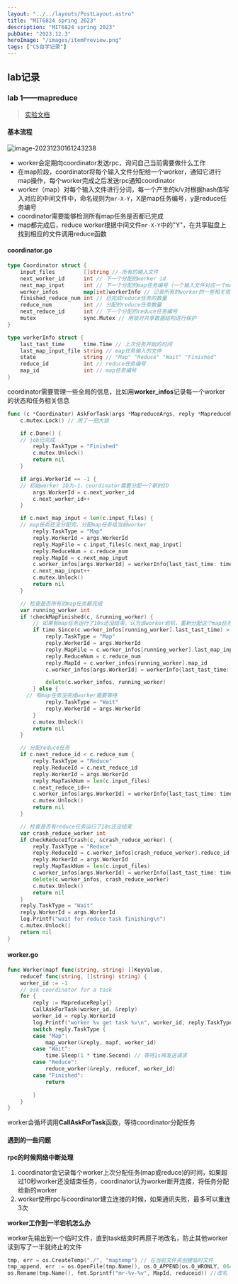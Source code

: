 ```yaml
---
layout: "../../layouts/PostLayout.astro"
title: "MIT6824 spring 2023"
description: "MIT6824 spring 2023"
pubDate: "2023.12.3"
heroImage: "/images/itemPreview.png"
tags: ["CS自学记录"]
---
```


## lab记录

### lab 1——mapreduce

> [实验文档](https://pdos.csail.mit.edu/6.824/labs/lab-mr.html)

#### **基本流程**

![image-20231230161243238](https://cdn.jsdelivr.net/gh/Real-Rio/pictures/img/image-20231230161243238.png)

- worker会定期向coordinator发送rpc，询问自己当前需要做什么工作
- 在map阶段，coordinator将每个输入文件分配给一个worker，通知它进行map操作，每个worker完成之后发送rpc通知coordinator
- worker（map）对每个输入文件进行分词，每一个产生的k/v对根据hash值写入对应的中间文件中，命名规则为`mr-X-Y`，X是map任务编号，y是reduce任务编号
- coordinator需要能够检测所有map任务是否都已完成
- map都完成后，reduce worker根据中间文件`mr-X-Y`中的"Y"，在共享磁盘上找到相应的文件调用reduce函数



#### coordinator.go

```go
type Coordinator struct {
	input_files         []string // 所有的输入文件
	next_worker_id      int // 下一个分配的worker id
	next_map_input      int // 下一个分配的map任务编号（一个输入文件对应一个map任务）
	worker_infos        map[int]workerInfo // 记录所有的worker的一些相关信息
	finished_reduce_num int // 已完成reduce任务的数量
	reduce_num          int // 分配的reduce任务数量
	next_reduce_id      int // 下一个分配的reduce任务编号
	mutex               sync.Mutex // 用锁对共享数据结构进行保护
}
```

```go
type workerInfo struct {
	last_tast_time      time.Time // 上次任务开始的时间
	last_map_input_file string // map任务输入的文件
	state               string // "Map" "Reduce" "Wait" "Finished"
	reduce_id           int // reduce任务编号
	map_id              int // map任务编号
}
```

coordinator需要管理一些全局的信息，比如用**worker_infos**记录每一个worker的状态和任务相关信息

```go
func (c *Coordinator) AskForTask(args *MapreduceArgs, reply *MapreduceReply) error {
	c.mutex.Lock() // 用了一把大锁

	if c.Done() {
    // job已完成
		reply.TaskType = "Finished"
		c.mutex.Unlock()
		return nil
	}

	if args.WorkerId == -1 {
    // 初始worker ID为-1，coordinator需要分配一个新的ID
		args.WorkerId = c.next_worker_id
		c.next_worker_id++
	}

	if c.next_map_input < len(c.input_files) {
    // map任务还没分配完，分配map任务给当前worker
		reply.TaskType = "Map"
		reply.WorkerId = args.WorkerId
		reply.MapFile = c.input_files[c.next_map_input]
		reply.ReduceNum = c.reduce_num
		reply.MapId = c.next_map_input
		c.worker_infos[args.WorkerId] = workerInfo{last_tast_time: time.Now(), last_map_input_file: reply.MapFile, state: "Map", map_id: c.next_map_input}
		c.next_map_input++
		c.mutex.Unlock()
		return nil
	}

	// 检查是否所有的map任务都完成
	var running_worker int
	if !checkMapFinished(c, &running_worker) {
		// 如果有map任务运行了10s还没结束，认为该worker宕机，重新分配这个map任务
		if time.Since(c.worker_infos[running_worker].last_tast_time) > 10*time.Second {
			reply.TaskType = "Map"
			reply.WorkerId = args.WorkerId
			reply.MapFile = c.worker_infos[running_worker].last_map_input_file
			reply.ReduceNum = c.reduce_num
			reply.MapId = c.worker_infos[running_worker].map_id
			c.worker_infos[args.WorkerId] = workerInfo{last_tast_time: time.Now(), last_map_input_file: reply.MapFile, state: "Map", map_id: reply.MapId}

			delete(c.worker_infos, running_worker)
		} else {
      // 有map任务没完成worker需要等待
			reply.TaskType = "Wait"
			reply.WorkerId = args.WorkerId
		}
		c.mutex.Unlock()
		return nil
	}

	// 分配reduce任务
	if c.next_reduce_id < c.reduce_num {
		reply.TaskType = "Reduce"
		reply.ReduceId = c.next_reduce_id
		reply.WorkerId = args.WorkerId
		reply.MapTaskNum = len(c.input_files)
		c.next_reduce_id++
		c.worker_infos[args.WorkerId] = workerInfo{last_tast_time: time.Now(), state: "Reduce", reduce_id: reply.ReduceId}
		c.mutex.Unlock()
		return nil
	}

	// 检查是否有reduce任务运行了10s还没结束
	var crash_reduce_worker int
	if checkReduceIfCrash(c, &crash_reduce_worker) {
		reply.TaskType = "Reduce"
		reply.ReduceId = c.worker_infos[crash_reduce_worker].reduce_id
		reply.WorkerId = args.WorkerId
		reply.MapTaskNum = len(c.input_files)
		c.worker_infos[args.WorkerId] = workerInfo{last_tast_time: time.Now(), state: "Reduce", reduce_id: reply.ReduceId}
		delete(c.worker_infos, crash_reduce_worker)
		c.mutex.Unlock()
		return nil
	}
	reply.TaskType = "Wait"
	reply.WorkerId = args.WorkerId
	log.Printf("wait for reduce task finishing\n")
	c.mutex.Unlock()
	return nil
}
```



#### worker.go

```go
func Worker(mapf func(string, string) []KeyValue,
	reducef func(string, []string) string) {
	worker_id := -1
	// ask coordinator for a task
	for {
		reply := MapreduceReply{}
		CallAskForTask(worker_id, &reply)
		worker_id = reply.WorkerId
		log.Printf("worker %v get task %v\n", worker_id, reply.TaskType)
		switch reply.TaskType {
		case "Map":
			map_worker(&reply, mapf, worker_id)
		case "Wait":
			time.Sleep(1 * time.Second) // 等待1s再发送请求
		case "Reduce":
			reduce_worker(&reply, reducef, worker_id)
		case "Finished":
			return

		}
	}
}
```

worker会循坏调用**CallAskForTask**函数，等待coordinator分配任务



#### **遇到的一些问题**

**rpc的时候网络中断处理**

1. coordinator会记录每个worker上次分配任务(map或reduce)的时间，如果超过10秒worker还没结束任务，coordinator认为worker断开连接，将任务分配给新的worker
2. worker使用rpc与coordinator建立连接的时候，如果通讯失败，最多可以重连3次

**worker工作到一半宕机怎么办**

worker先输出到一个临时文件，直到task结束时再原子地改名，防止其他worker读到写了一半就终止的文件

```go
tmp, err = os.CreateTemp("./", "maptemp") // 在当前文件夹创建临时文件
tmp_append, err := os.OpenFile(tmp.Name(), os.O_APPEND|os.O_WRONLY, 0644) // 以append模式打开临时文件
os.Rename(tmp.Name(), fmt.Sprintf("mr-%v-%v", MapId, reduceid)) //改名
```

